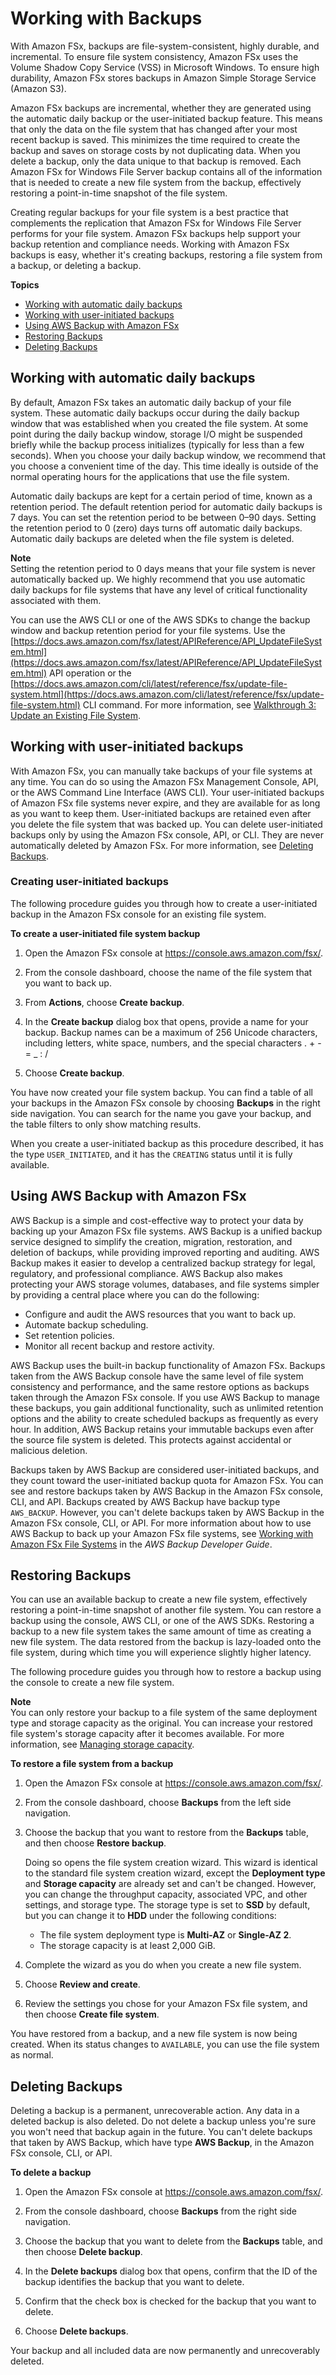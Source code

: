 # Working with Backups<a name="using-backups"></a>

With Amazon FSx, backups are file\-system\-consistent, highly durable, and incremental\. To ensure file system consistency, Amazon FSx uses the Volume Shadow Copy Service \(VSS\) in Microsoft Windows\. To ensure high durability, Amazon FSx stores backups in Amazon Simple Storage Service \(Amazon S3\)\. 

Amazon FSx backups are incremental, whether they are generated using the automatic daily backup or the user\-initiated backup feature\. This means that only the data on the file system that has changed after your most recent backup is saved\. This minimizes the time required to create the backup and saves on storage costs by not duplicating data\. When you delete a backup, only the data unique to that backup is removed\. Each Amazon FSx for Windows File Server backup contains all of the information that is needed to create a new file system from the backup, effectively restoring a point\-in\-time snapshot of the file system\.

Creating regular backups for your file system is a best practice that complements the replication that Amazon FSx for Windows File Server performs for your file system\. Amazon FSx backups help support your backup retention and compliance needs\. Working with Amazon FSx backups is easy, whether it's creating backups, restoring a file system from a backup, or deleting a backup\.

**Topics**
+ [Working with automatic daily backups](#automatic-backups)
+ [Working with user\-initiated backups](#user-initiated-backups)
+ [Using AWS Backup with Amazon FSx](#aws-backup-and-fsx)
+ [Restoring Backups](#restoring-backups)
+ [Deleting Backups](#delete-backups)

## Working with automatic daily backups<a name="automatic-backups"></a>

By default, Amazon FSx takes an automatic daily backup of your file system\. These automatic daily backups occur during the daily backup window that was established when you created the file system\. At some point during the daily backup window, storage I/O might be suspended briefly while the backup process initializes \(typically for less than a few seconds\)\. When you choose your daily backup window, we recommend that you choose a convenient time of the day\. This time ideally is outside of the normal operating hours for the applications that use the file system\.

Automatic daily backups are kept for a certain period of time, known as a retention period\. The default retention period for automatic daily backups is 7 days\. You can set the retention period to be between 0–90 days\. Setting the retention period to 0 \(zero\) days turns off automatic daily backups\. Automatic daily backups are deleted when the file system is deleted\.

**Note**  
Setting the retention period to 0 days means that your file system is never automatically backed up\. We highly recommend that you use automatic daily backups for file systems that have any level of critical functionality associated with them\.

You can use the AWS CLI or one of the AWS SDKs to change the backup window and backup retention period for your file systems\. Use the [https://docs.aws.amazon.com/fsx/latest/APIReference/API_UpdateFileSystem.html](https://docs.aws.amazon.com/fsx/latest/APIReference/API_UpdateFileSystem.html) API operation or the [https://docs.aws.amazon.com/cli/latest/reference/fsx/update-file-system.html](https://docs.aws.amazon.com/cli/latest/reference/fsx/update-file-system.html) CLI command\. For more information, see [Walkthrough 3: Update an Existing File System](walkthrough03-update-file-system.md)\.

## Working with user\-initiated backups<a name="user-initiated-backups"></a>

With Amazon FSx, you can manually take backups of your file systems at any time\. You can do so using the Amazon FSx Management Console, API, or the AWS Command Line Interface \(AWS CLI\)\. Your user\-initiated backups of Amazon FSx file systems never expire, and they are available for as long as you want to keep them\. User\-initiated backups are retained even after you delete the file system that was backed up\. You can delete user\-initiated backups only by using the Amazon FSx console, API, or CLI\. They are never automatically deleted by Amazon FSx\. For more information, see [Deleting Backups](#delete-backups)\.

### Creating user\-initiated backups<a name="creating-backups"></a>

The following procedure guides you through how to create a user\-initiated backup in the Amazon FSx console for an existing file system\.

**To create a user\-initiated file system backup**

1. Open the Amazon FSx console at [https://console\.aws\.amazon\.com/fsx/](https://console.aws.amazon.com/fsx/)\.

1. From the console dashboard, choose the name of the file system that you want to back up\.

1. From **Actions**, choose **Create backup**\.

1. In the **Create backup** dialog box that opens, provide a name for your backup\. Backup names can be a maximum of 256 Unicode characters, including letters, white space, numbers, and the special characters \. \+ \- = \_ : /

1. Choose **Create backup**\.

You have now created your file system backup\. You can find a table of all your backups in the Amazon FSx console by choosing **Backups** in the right side navigation\. You can search for the name you gave your backup, and the table filters to only show matching results\.

When you create a user\-initiated backup as this procedure described, it has the type `USER_INITIATED`, and it has the `CREATING` status until it is fully available\.

## Using AWS Backup with Amazon FSx<a name="aws-backup-and-fsx"></a>

AWS Backup is a simple and cost\-effective way to protect your data by backing up your Amazon FSx file systems\. AWS Backup is a unified backup service designed to simplify the creation, migration, restoration, and deletion of backups, while providing improved reporting and auditing\. AWS Backup makes it easier to develop a centralized backup strategy for legal, regulatory, and professional compliance\. AWS Backup also makes protecting your AWS storage volumes, databases, and file systems simpler by providing a central place where you can do the following:
+ Configure and audit the AWS resources that you want to back up\.
+ Automate backup scheduling\.
+ Set retention policies\.
+ Monitor all recent backup and restore activity\.

AWS Backup uses the built\-in backup functionality of Amazon FSx\. Backups taken from the AWS Backup console have the same level of file system consistency and performance, and the same restore options as backups taken through the Amazon FSx console\. If you use AWS Backup to manage these backups, you gain additional functionality, such as unlimited retention options and the ability to create scheduled backups as frequently as every hour\. In addition, AWS Backup retains your immutable backups even after the source file system is deleted\. This protects against accidental or malicious deletion\.

Backups taken by AWS Backup are considered user\-initiated backups, and they count toward the user\-initiated backup quota for Amazon FSx\. You can see and restore backups taken by AWS Backup in the Amazon FSx console, CLI, and API\. Backups created by AWS Backup have backup type `AWS_BACKUP`\. However, you can't delete backups taken by AWS Backup in the Amazon FSx console, CLI, or API\. For more information about how to use AWS Backup to back up your Amazon FSx file systems, see [Working with Amazon FSx File Systems](https://docs.aws.amazon.com/aws-backup/latest/devguide/working-with-other-services.html#working-with-fsx) in the *AWS Backup Developer Guide*\.

## Restoring Backups<a name="restoring-backups"></a>

You can use an available backup to create a new file system, effectively restoring a point\-in\-time snapshot of another file system\. You can restore a backup using the console, AWS CLI, or one of the AWS SDKs\. Restoring a backup to a new file system takes the same amount of time as creating a new file system\. The data restored from the backup is lazy\-loaded onto the file system, during which time you will experience slightly higher latency\.

The following procedure guides you through how to restore a backup using the console to create a new file system\.

**Note**  
You can only restore your backup to a file system of the same deployment type and storage capacity as the original\. You can increase your restored file system's storage capacity after it becomes available\. For more information, see [Managing storage capacity](managing-storage-capacity.md)\.

**To restore a file system from a backup**

1. Open the Amazon FSx console at [https://console\.aws\.amazon\.com/fsx/](https://console.aws.amazon.com/fsx/)\.

1. From the console dashboard, choose **Backups** from the left side navigation\.

1. Choose the backup that you want to restore from the **Backups** table, and then choose **Restore backup**\. 

   Doing so opens the file system creation wizard\. This wizard is identical to the standard file system creation wizard, except the **Deployment type** and **Storage capacity** are already set and can't be changed\. However, you can change the throughput capacity, associated VPC, and other settings, and storage type\. The storage type is set to **SSD** by default, but you can change it to **HDD** under the following conditions:
   + The file system deployment type is **Multi\-AZ** or **Single\-AZ 2**\.
   + The storage capacity is at least 2,000 GiB\.

1. Complete the wizard as you do when you create a new file system\.

1. Choose **Review and create**\.

1. Review the settings you chose for your Amazon FSx file system, and then choose **Create file system**\.

You have restored from a backup, and a new file system is now being created\. When its status changes to `AVAILABLE`, you can use the file system as normal\.

## Deleting Backups<a name="delete-backups"></a>

Deleting a backup is a permanent, unrecoverable action\. Any data in a deleted backup is also deleted\. Do not delete a backup unless you're sure you won't need that backup again in the future\. You can't delete backups that taken by AWS Backup, which have type **AWS Backup**, in the Amazon FSx console, CLI, or API\.

**To delete a backup**

1. Open the Amazon FSx console at [https://console\.aws\.amazon\.com/fsx/](https://console.aws.amazon.com/fsx/)\.

1. From the console dashboard, choose **Backups** from the right side navigation\.

1. Choose the backup that you want to delete from the **Backups** table, and then choose **Delete backup**\.

1. In the **Delete backups** dialog box that opens, confirm that the ID of the backup identifies the backup that you want to delete\.

1. Confirm that the check box is checked for the backup that you want to delete\.

1. Choose **Delete backups**\.

Your backup and all included data are now permanently and unrecoverably deleted\.